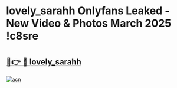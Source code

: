 # lovely_sarahh Onlyfans Leaked - New Video & Photos March 2025 !c8sre

# <h2><a href="https://ak34nz.iuczelnia.edu.pl?title=lovely_sarahh&ref=c8sre">🔗👉 🔴 lovely_sarahh</a></h2>

[![acn](https://github.com/user-attachments/assets/0f9c940e-d8b0-45ae-aac7-cd30a18b3e1c)](https://ak34nz.iuczelnia.edu.pl?title=lovely_sarahh&ref=c8sre)


